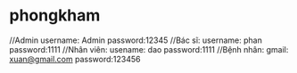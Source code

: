 # phongkham
//Admin
username: Admin
password:12345
//Bác sĩ:
username: phan
password:1111
//Nhân viên:
usename: dao
password:1111
//Bệnh nhân:
gmail: xuan@gmail.com
password:123456
